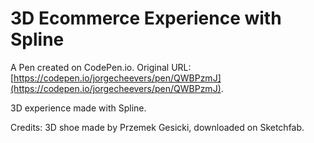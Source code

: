 # 3D Ecommerce Experience with Spline

A Pen created on CodePen.io. Original URL: [https://codepen.io/jorgecheevers/pen/QWBPzmJ](https://codepen.io/jorgecheevers/pen/QWBPzmJ).

3D experience made with Spline.



Credits: 3D shoe made by Przemek Gesicki, downloaded on Sketchfab.